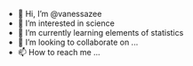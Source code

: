 - 👋 Hi, I’m @vanessazee
- 👀 I’m interested in science
- 🌱 I’m currently learning elements of statistics
- 💞️ I’m looking to collaborate on ...
- 📫 How to reach me ...

<!---
vanessazee/vanessazee is a ✨ special ✨ repository because its `README.md` (this file) appears on your GitHub profile.
You can click the Preview link to take a look at your changes.
--->
